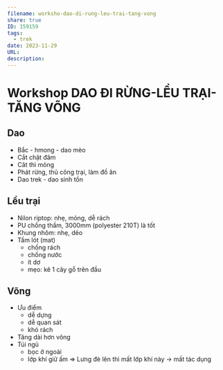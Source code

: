 ```yaml
---
filename: worksho-dao-di-rung-leu-trai-tang-vong
share: true
ID: 159159
tags:
  - trek
date: 2023-11-29
URL: 
description: 
---
```


# Workshop DAO ĐI RỪNG-LỀU TRẠI-TĂNG VÕNG
## Dao  
- Bắc - hmong - dao mèo  
- Cắt chặt đâm  
- Căt thì mỏng  
- Phát rừng, thủ công trại, làm đồ ăn  
- Dao trek - dao sinh tồn  
  
  
## Lều trại  
- Nilon riptop: nhẹ, mỏng, dễ rách  
- PU chống thấm, 3000mm (polyester 210T) là tốt  
- Khung nhôm: nhẹ, dẻo  
- Tầm lót (mat)  
	- chống rách  
	- chống nước  
	- ít dơ  
	- mẹo: kê 1 cây gỗ trên đầu  
  
## Võng  
- Ưu điểm
	- dễ dựng  
	- dễ quan sát  
	- khó rách  
- Tăng dài hơn võng  
- Túi ngủ  
	- bọc ở ngoài
	- lớp khí giữ ấm => Lưng đè lên thì mất lớp khí này -> mất tác dụng